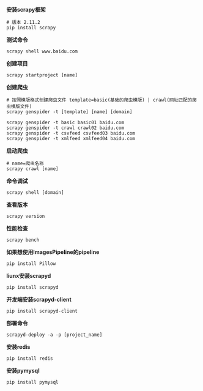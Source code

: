 **安装scrapy框架**

```shell
# 版本 2.11.2
pip install scrapy
```

**测试命令**

```shell
scrapy shell www.baidu.com
```

**创建项目**

```shell
scrapy startproject [name]
```

**创建爬虫**

```shell
# 按照模版格式创建爬虫文件 template=basic(基础的爬虫模版) | crawl(网址匹配的爬虫模版文件)
scrapy genspider -t [template] [name] [domain]

scrapy genspider -t basic basic01 baidu.com
scrapy genspider -t crawl crawl02 baidu.com
scrapy genspider -t csvfeed csvfeed03 baidu.com
scrapy genspider -t xmlfeed xmlfeed04 baidu.com
```

**启动爬虫**

```shell
# name=爬虫名称
scrapy crawl [name]
```

**命令调试**

```shell
scrapy shell [domain]
```

**查看版本**

```shell
scrapy version
```

**性能检查**

```shell
scrapy bench
```

**如果想使用ImagesPipeline的pipeline**

```shell
pip install Pillow
```

**liunx安装scrapyd**

```shell
pip install scrapyd
```

**开发端安装scrapyd-client**

```shell
pip install scrapyd-client
```

**部署命令**

```shell
scrapyd-deploy -a -p [project_name]
```

**安装redis**

```shell
pip install redis
```

**安装pymysql**

```shell
pip install pymysql
```

